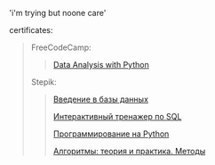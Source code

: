 'i'm trying but noone care'

certificates:
>FreeCodeCamp:
>>[Data Analysis with Python](https://www.freecodecamp.org/certification/Kim_die_young/data-analysis-with-python-v7)
>>
>Stepik: 
>>[Введение в базы данных](https://stepik.org/cert/1063366)
>>
>>[Интерактивный тренажер по SQL](https://stepik.org/cert/1304588)
>>
>>[Программирование на Python](https://stepik.org/cert/1376725)
>>
>>[Алгоритмы: теория и практика. Методы](https://stepik.org/cert/1458278)
